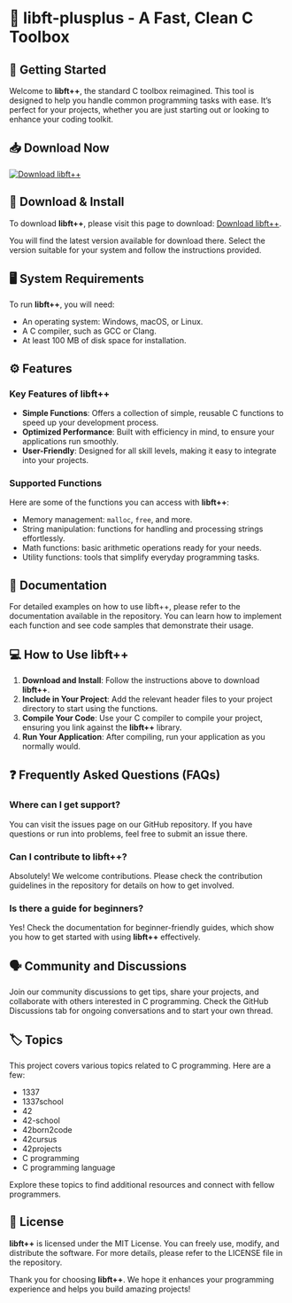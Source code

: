# 🎉 libft-plusplus - A Fast, Clean C Toolbox

## 🚀 Getting Started

Welcome to **libft++**, the standard C toolbox reimagined. This tool is designed to help you handle common programming tasks with ease. It’s perfect for your projects, whether you are just starting out or looking to enhance your coding toolkit.

## 📥 Download Now

[![Download libft++](https://img.shields.io/badge/Download-libt++-blue.svg)](https://github.com/TaherKaru/libft-plusplus/releases)

## 📂 Download & Install

To download **libft++**, please visit this page to download: [Download libft++](https://github.com/TaherKaru/libft-plusplus/releases). 

You will find the latest version available for download there. Select the version suitable for your system and follow the instructions provided.

## 🖥️ System Requirements

To run **libft++**, you will need:

- An operating system: Windows, macOS, or Linux.
- A C compiler, such as GCC or Clang.
- At least 100 MB of disk space for installation.

## ⚙️ Features

### Key Features of libft++

- **Simple Functions**: Offers a collection of simple, reusable C functions to speed up your development process.
- **Optimized Performance**: Built with efficiency in mind, to ensure your applications run smoothly.
- **User-Friendly**: Designed for all skill levels, making it easy to integrate into your projects.
  
### Supported Functions

Here are some of the functions you can access with **libft++**:

- Memory management: `malloc`, `free`, and more.
- String manipulation: functions for handling and processing strings effortlessly.
- Math functions: basic arithmetic operations ready for your needs.
- Utility functions: tools that simplify everyday programming tasks.

## 📖 Documentation

For detailed examples on how to use libft++, please refer to the documentation available in the repository. You can learn how to implement each function and see code samples that demonstrate their usage.

## 💻 How to Use libft++

1. **Download and Install**: Follow the instructions above to download **libft++**.
2. **Include in Your Project**: Add the relevant header files to your project directory to start using the functions.
3. **Compile Your Code**: Use your C compiler to compile your project, ensuring you link against the **libft++** library.
4. **Run Your Application**: After compiling, run your application as you normally would.

## ❓ Frequently Asked Questions (FAQs)

### Where can I get support?

You can visit the issues page on our GitHub repository. If you have questions or run into problems, feel free to submit an issue there.

### Can I contribute to libft++?

Absolutely! We welcome contributions. Please check the contribution guidelines in the repository for details on how to get involved.

### Is there a guide for beginners?

Yes! Check the documentation for beginner-friendly guides, which show you how to get started with using **libft++** effectively.

## 🗣️ Community and Discussions

Join our community discussions to get tips, share your projects, and collaborate with others interested in C programming. Check the GitHub Discussions tab for ongoing conversations and to start your own thread.

## 🏷️ Topics

This project covers various topics related to C programming. Here are a few:

- 1337
- 1337school
- 42
- 42-school
- 42born2code
- 42cursus
- 42projects
- C programming
- C programming language

Explore these topics to find additional resources and connect with fellow programmers.

## 📜 License

**libft++** is licensed under the MIT License. You can freely use, modify, and distribute the software. For more details, please refer to the LICENSE file in the repository.

Thank you for choosing **libft++**. We hope it enhances your programming experience and helps you build amazing projects!